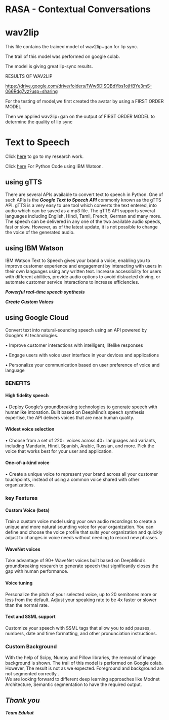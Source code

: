 # **RASA** - Contextual Conversations


# wav2lip
This file contains the trained model of wav2lip+gan for lip sync.

The trail of this model was performed on google colab.

The model is giving great lip-sync results.




RESULTS OF WAV2LIP

https://drive.google.com/drive/folders/1Ww6DISQBdYbs1ojHBYe3mS-066Rdg7vz?usp=sharing 

For the testing of model,we first created the avatar by using a FIRST ORDER MODEL

Then we applied wav2lip+gan on the output of FIRST ORDER MODEL to determine the quality of lip sync

# Text to Speech

Click [here](https://1drv.ms/w/s!AizJCnD-csnlmpBn6wqHSzadf1LF8Q?e=57kfiL) to go to my research work.

Click [here](https://1drv.ms/u/s!AizJCnD-csnlmpBo8c_Q71cYR7Lafg) For Python Code using IBM Watson.


## using gTTS
There are several APIs available to convert text to speech in Python. One of such APIs is the ***Google Text to Speech API*** commonly known as the gTTS API. gTTS is a very easy to use tool which converts the text entered, into audio which can be saved as a mp3 file. The gTTS API supports several languages including English, Hindi, Tamil, French, German and many more. The speech can be delivered in any one of the two available audio speeds, fast or slow. However, as of the latest update, it is not possible to change the voice of the generated audio.

## using IBM Watson
IBM Watson Text to Speech gives your brand a voice, enabling you to improve customer experience and engagement by interacting with users in their own languages using any written text. Increase accessibility for users with different abilities, provide audio options to avoid distracted driving, or automate customer service interactions to increase efficiencies.

 ***Powerful real-time speech synthesis***

 ***Create Custom Voices***
 
 ## using Google Cloud
Convert text into natural-sounding speech using an API powered by Google’s AI technologies.

  •	Improve customer interactions with intelligent, lifelike responses

  •	Engage users with voice user interface in your devices and applications

  •	Personalize your communication based on user preference of voice and language
  
### BENEFITS
#### High fidelity speech
  •	Deploy Google’s groundbreaking technologies to generate speech with humanlike intonation. Built based on DeepMind’s speech synthesis expertise, the API delivers voices that are near human quality.
  
#### Widest voice selection
  •	Choose from a set of 220+ voices across 40+ languages and variants, including Mandarin, Hindi, Spanish, Arabic, Russian, and more. Pick the voice that works best for your user and application.

#### One-of-a-kind voice
  •	Create a unique voice to represent your brand across all your customer touchpoints, instead of using a common voice shared with other organizations.

### key Features
#### Custom Voice (beta)
Train a custom voice model using your own audio recordings to create a unique and more natural sounding voice for your organization. You can define and choose the voice profile that suits your organization and quickly adjust to changes in voice needs without needing to record new phrases.

#### WaveNet voices
Take advantage of 90+ WaveNet voices built based on DeepMind’s groundbreaking research to generate speech that significantly closes the gap with human performance.

#### Voice tuning
Personalize the pitch of your selected voice, up to 20 semitones more or less from the default. Adjust your speaking rate to be 4x faster or slower than the normal rate.

#### Text and SSML support
Customize your speech with SSML tags that allow you to add pauses, numbers, date and time formatting, and other pronunciation instructions.

### Custom Background
With the help of Scipy, Numpy and Pillow libraries, the removal of image background is shown.
The trail of this model is performed on Google colab.
However, The result is not as we expected. 
Foreground and background are not segmented correctly .  
We are looking forward to different deep learning approaches like Modnet Architecture, Semantic segmentation to have the required output.

## ***Thank you***
***Team Edukut***




